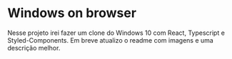 # Windows on browser

Nesse projeto irei fazer um clone do Windows 10 com React, Typescript e Styled-Components.
Em breve atualizo o readme com imagens e uma descrição melhor.
